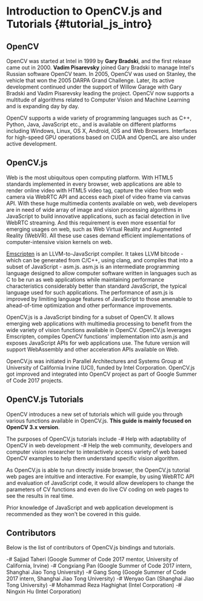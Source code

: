 Introduction to OpenCV.js and Tutorials {#tutorial_js_intro}
=======================================

OpenCV
------

OpenCV was started at Intel in 1999 by **Gary Bradski**, and the first release came out in 2000.
**Vadim Pisarevsky** joined Gary Bradski to manage Intel's Russian software OpenCV team. In 2005,
OpenCV was used on Stanley, the vehicle that won the 2005 DARPA Grand Challenge. Later, its active
development continued under the support of Willow Garage with Gary Bradski and Vadim Pisarevsky
leading the project. OpenCV now supports a multitude of algorithms related to Computer Vision and
Machine Learning and is expanding day by day.

OpenCV supports a wide variety of programming languages such as C++, Python, Java, JavaScript etc.,
and is available on different platforms including Windows, Linux, OS X, Android, iOS and Web Browsers.
Interfaces for high-speed GPU operations based on CUDA and OpenCL are also under active development.

OpenCV.js
-------------

Web is the most ubiquitous open computing platform. With HTML5 standards implemented in every browser, web applications are able to render online video with HTML5 video tag, capture the video from web camera via WebRTC API and access each pixel of video frame via canvas API. With these huge multimedia contents available on web, web developers are in need of wide array of image and vision processing algorithms in JavaScript to build innovative applications, such as facial detection in live WebRTC streaming. And this requirement is even more essential for emerging usages on web, such as Web Virtual Reality and Augmented Reality (WebVR). All these use cases demand efficient implementations of computer-intensive vision kernels on web.

[Emscripten](http://kripken.github.io/emscripten-site) is an LLVM-to-JavaScript compiler. It takes LLVM bitcode - which can be generated from C/C++, using clang, and compiles that into a subset of JavaScript - asm.js. asm.js is an intermediate programming language designed to allow computer software written in languages such as C to be run as web applications while maintaining performance characteristics considerably better than standard JavaScript, the typical language used for such applications. The performance of asm.js is improved by limiting language features of JavaScript to those amenable to ahead-of-time optimization and other performance improvements.

OpenCV.js is a JavaScript binding for a subset of OpenCV. It allows emerging web applications with multimedia processing to benefit from the wide variety of vision functions available in OpenCV. OpenCV.js leverages Emscripten, compiles OpenCV functions' implementation into asm.js and exposes JavaScript APIs for web applications use. The future version will support WebAssembly and other acceleration APIs available on Web.

OpenCV.js was initiated in Parallel Architectures and Systems Group at University of California Irvine (UCI), funded by Intel Corporation. OpenCV.js got improved and integrated into OpenCV project as part of Google Summer of Code 2017 projects. 

OpenCV.js Tutorials
-----------------------

OpenCV introduces a new set of tutorials which will guide you through various functions available in
OpenCV.js. **This guide is mainly focused on OpenCV 3.x version**.

The purposes of OpenCV.js tutorials include
-# Help with adaptability of OpenCV in web development
-# Help the web community, developers and computer vision researcher to interactively access variety of web based OpenCV examples to help them understand specific vision algorithm.

As OpenCV.js is able to run directly inside browser, the OpenCV.js tutorial web pages are intuitive and interactive. For example, by using WebRTC API and evaluation of JavaScript code, it would allow developers to change the parameters of CV functions and even do live CV coding on web pages to see the results in real time.

Prior knowledge of JavaScript and web application development is recommended as they won't be covered in this guide.

Contributors
------------

Below is the list of contributors of OpenCV.js bindings and tutorials.

-#  Sajjad Taheri (Google Summer of Code 2017 mentor, University of California, Irvine)
-#  Congxiang Pan (Google Summer of Code 2017 intern, Shanghai Jiao Tong University)
-#  Gang Song (Google Summer of Code 2017 intern, Shanghai Jiao Tong University)
-#  Wenyao Gan (Shanghai Jiao Tong University)
-#  Mohammad Reza Haghighat (Intel Corporation)
-#  Ningxin Hu (Intel Corporation)